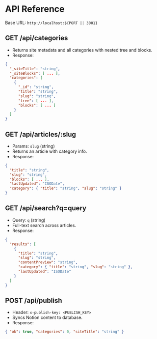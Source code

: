 # API Reference

Base URL: `http://localhost:${PORT || 3001}`

## GET /api/categories
- Returns site metadata and all categories with nested tree and blocks.
- Response:
```json
{
  "_siteTitle": "string",
  "_siteBlocks": [ ... ],
  "categories": [
    {
      "_id": "string",
      "title": "string",
      "slug": "string",
      "tree": [ ... ],
      "blocks": [ ... ]
    }
  ]
}
```

## GET /api/articles/:slug
- Params: `slug` (string)
- Returns an article with category info.
- Response:
```json
{
  "title": "string",
  "slug": "string",
  "blocks": [ ... ],
  "lastUpdated": "ISODate",
  "category": { "title": "string", "slug": "string" }
}
```

## GET /api/search?q=query
- Query: `q` (string)
- Full-text search across articles.
- Response:
```json
{
  "results": [
    {
      "title": "string",
      "slug": "string",
      "contentPreview": "string",
      "category": { "title": "string", "slug": "string" },
      "lastUpdated": "ISODate"
    }
  ]
}
```

## POST /api/publish
- Header: `x-publish-key: <PUBLISH_KEY>`
- Syncs Notion content to database.
- Response:
```json
{ "ok": true, "categories": 0, "siteTitle": "string" }
```

